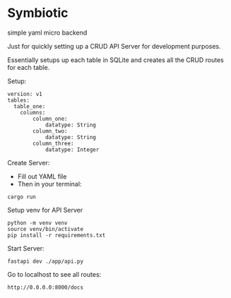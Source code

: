 # Symbiotic
simple yaml micro backend

Just for quickly setting up a CRUD API Server for development purposes.

Essentially setups up each table in SQLite and creates all the CRUD routes for each table.


Setup:

```
version: v1
tables:
  table_one:
    columns:
        column_one:
            datatype: String
        column_two:
            datatype: String
        column_three:
            datatype: Integer
```

Create Server:

- Fill out YAML file
- Then in your terminal:

```
cargo run
```

Setup venv for API Server

```
python -m venv venv
source venv/bin/activate
pip install -r requirements.txt
```

Start Server:

```
fastapi dev ./app/api.py
```

Go to localhost to see all routes:
```
http://0.0.0.0:8000/docs 
```